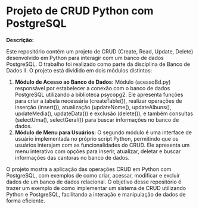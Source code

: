 <h1>Projeto de CRUD Python com PostgreSQL</h1>

<p><strong>Descrição:</strong></p>

<p>Este repositório contém um projeto de CRUD (Create, Read, Update, Delete) desenvolvido em Python para interagir com um banco de dados PostgreSQL. O trabalho foi realizado como parte da disciplina de Banco de Dados II. O projeto está dividido em dois módulos distintos:</p>

<ol>
  <li>
    <strong>Módulo de Acesso ao Banco de Dados:</strong> Módulo (acessoBd.py) responsável por estabelecer a conexão com o banco de dados PostgreSQL utilizando a biblioteca psycopg2. Ele apresenta funções para criar a tabela necessária (createTable()), realizar operações de inserção (insert()), atualização (updateNome(), updateAlbuns(), updateMedia(), updateData()) e exclusão (delete()), e também consultas (selectUma(), selectGeral()) para buscar informações no banco de dados.
  </li>
  <li>
    <strong>Módulo de Menu para Usuários:</strong> O segundo módulo é uma interface de usuário implementada no próprio script Python, permitindo que os usuários interajam com as funcionalidades do CRUD. Ele apresenta um menu interativo com opções para inserir, atualizar, deletar e buscar informações das cantoras no banco de dados.
  </li>
</ol>

<p>O projeto mostra a aplicação das operações CRUD em Python com PostgreSQL, com exemplos de como criar, acessar, modificar e excluir dados de um banco de dados relacional. O objetivo desse repositório é trazer um exemplo de como implementar um sistema de CRUD utilizando Python e PostgreSQL, facilitando a interação e manipulação de dados de forma eficiente.</p>
